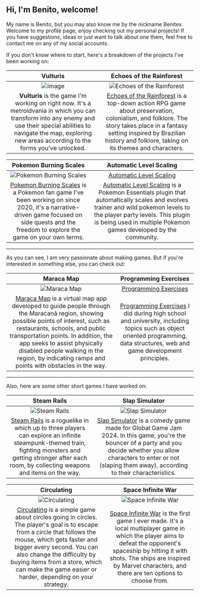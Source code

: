 ## Hi, I'm Benito, welcome!

My name is Benito, but you may also know me by the nickname Benitex. Welcome to my profile page, enjoy checking out my personal projects! If you have suggestions, ideas or just want to talk about one them, feel free to contact me on any of my social accounts.

If you don't know where to start, here's a breakdown of the projects I've been working on:

| Vulturis | Echoes of the Rainforest |
| :---: | :---: |
| ![image](https://github.com/user-attachments/assets/c42a9823-dfa7-4c60-931e-af5997905cda) | ![Echoes of the Rainforest](https://img.itch.zone/aW1nLzE0OTkxMTAyLmpwZw==/315x250%23c/8Df7gq.jpg) |
| **Vulturis** is the game I'm working on right now. It's a metroidvania in which you can transform into any enemy and use their special abilities to navigate the map, exploring new areas according to the forms you've unlocked. | [Echoes of the Rainforest](https://poteiga.itch.io/echoes-of-the-rainforest) is a top-down action RPG game about preservation, colonialism, and folklore. The story takes place in a fantasy setting inspired by Brazilian history and folklore, taking on its themes and characters. |

| Pokemon Burning Scales | Automatic Level Scaling |
| :---: | :---: |
| ![Pokemon Burning Scales](https://user-images.githubusercontent.com/64505839/126537600-ea1142b8-32a6-4646-a451-77852e4e190a.png) | [Automatic Level Scaling](https://github.com/Benitex/Automatic-Level-Scaling) |
| [Pokemon Burning Scales](https://github.com/Benitex/Pokemon-Burning-Scales) is a Pokemon fan game I've been working on since 2020, it's a narrative-driven game focused on side quests and the freedom to explore the game on your own terms. | [Automatic Level Scaling](https://github.com/Benitex/Automatic-Level-Scaling) is a Pokemon Essentials plugin that automatically scales and evolves trainer and wild pokemon levels to the player party levels. This plugin is being used in multiple Pokemon games developed by the community. |

---

As you can see, I am very passionate about making games. But if you're interested in something else, you can check out:


| Maraca Map | Programming Exercises |
| :---: | :---: |
| ![Maraca Map](https://github.com/Benitex/Benitex/assets/64505839/f1f36a73-ba54-4935-9430-fdf5ccbe9a49) | [Programming Exercises](https://github.com/Benitex/Exercicios) |
| [Maraca Map](https://github.com/Benitex/Maraca-Map) is a virtual map app developed to guide people through the Maracanã region, showing possible points of interest, such as restaurants, schools, and public transportation points. In addition, the app seeks to assist physically disabled people walking in the region, by indicating ramps and points with obstacles in the way. | [Programming Exercises](https://github.com/Benitex/Exercicios) I did during high school and university, including topics such as object oriented programming, data structures, web and game development principles. |

---

Also, here are some other short games I have worked on:

| Steam Rails | Slap Simulator |
| :---: | :---: |
| ![Steam Rails](https://img.itch.zone/aW1nLzE1NzczNjA5LmpwZw==/315x250%23c/qgDllj.jpg) | ![Slap Simulator](https://img.itch.zone/aW1nLzE0ODM1NzUzLnBuZw==/315x250%23c/sgWL82.png) |
| [Steam Rails](https://benitex.itch.io/steam-rails) is a roguelike in which up to three players can explore an infinite steampunk-themed train, fighting monsters and getting stronger after each room, by collecting weapons and items on the way. | [Slap Simulator](https://silentraccoon.itch.io/slap-simulator) is a comedy game made for Global Game Jam 2024. In this game, you're the bouncer of a party and you decide whether you allow characters to enter or not (slaping them away), according to their characteristics. |

| Circulating | Space Infinite War |
| :---: | :---: |
| ![Circulating](https://img.itch.zone/aW1nLzg0NTU3MDkucG5n/315x250%23c/urK%2F3c.png) | ![Space Infinite War](https://github.com/Benitex/Benitex/assets/64505839/4c9b7034-54d9-4820-906c-0d281d4c56a4) |
| [Circulating](https://benitex.itch.io/circulating) is a simple game about circles going in circles. The player's goal is to escape from a circle that follows the mouse, which gets faster and bigger every second. You can also change the difficulty by buying items from a store, which can make the game easier or harder, depending on your strategy. | [Space Infinite War](https://scratch.mit.edu/projects/559639746/) is the first game I ever made. It's a local multiplayer game in which the player aims to defeat the opponent's spaceship by hitting it with shots. The ships are inspired by Marvel characters, and there are ten options to choose from. |

